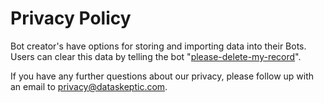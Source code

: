 # Privacy Policy

Bot creator's have options for storing and importing data into their Bots.  Users can clear this data by telling the bot "[please-delete-my-record](./please-delete-my-record)".

If you have any further questions about our privacy, please follow up with an email to [privacy@dataskeptic.com](mailto:privacy@dataskeptic.com).

